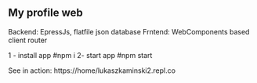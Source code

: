 ## My profile web

Backend: EpressJs, flatfile json database
Frntend: WebComponents based client router


1 - install app
#npm i
2- start app
#npm start

See in action: https://home/lukaszkaminski2.repl.co
 